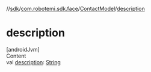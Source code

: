 //[sdk](../../../index.md)/[com.robotemi.sdk.face](../index.md)/[ContactModel](index.md)/[description](description.md)



# description  
[androidJvm]  
Content  
val [description](description.md): [String](https://kotlinlang.org/api/latest/jvm/stdlib/kotlin/-string/index.html)  



